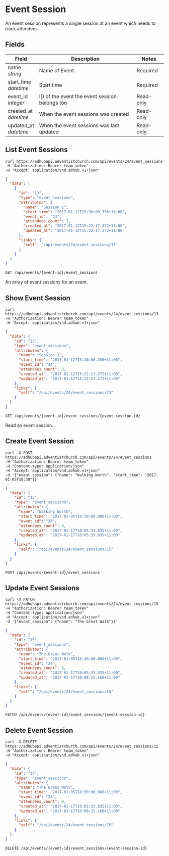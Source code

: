 # Event Session

An event session represents a single session at an event which needs to track attendees.

## Fields

Field | Description | Notes
--------- | ------- | -------
name<br> *string* | Name of Event | Required
start_time<br>*datetime* | Start time | Required
event_id<br>*integer* | ID of the event the event session belongs too | Read-only
created_at<br>*datetime* | When the event sessions was created | Read-only
updated_at<br>*datetime* | When the event sessions was last updated | Read-only

## List Event Sessions
```shell
curl https://adhubapi.adventistchurch.com/api/events/24/event_sessions
-H "Authorization: Bearer team_token"
-H "Accept: application/vnd.adhub.v1+json"
```

```json
{
  "data": [
    {
      "id": "13",
      "type": "event_sessions",
      "attributes": {
        "name": "Session 1",
        "start_time": "2017-01-12T15:30:00.356+11:00",
        "event_id": "24",
        "attendees_count": 3,
        "created_at": "2017-01-12T15:22:17.372+11:00",
        "updated_at": "2017-01-12T15:22:17.372+11:00"
      },
      "links": {
        "self": "/api/events/24/event_sessions/13"
      }
    }
  ]
}
```
`GET /api/events/{event-id}/event_sessions`

An array of event sessions for an event.

## Show Event Session

```shell
curl https://adhubapi.adventistchurch.com/api/events/24/event_sessions/13
-H "Authorization: Bearer team_token"
-H "Accept: application/vnd.adhub.v1+json"
```
```json
{
  "data": {
    "id": "13",
    "type": "event_sessions",
    "attributes": {
      "name": "Session 1",
      "start_time": "2017-01-12T15:30:00.356+11:00",
      "event_id": "24",
      "attendees_count": 3,
      "created_at": "2017-01-12T15:22:17.372+11:00",
      "updated_at": "2017-01-12T15:22:17.372+11:00"
    },
    "links": {
      "self": "/api/events/24/event_sessions/13"
    }
  }
}
```

`GET /api/events/{event-id}/event_sessions/{event-session-id}`

Read an event session.

## Create Event Session
```shell
curl -X POST https://adhubapi.adventistchurch.com/api/events/24/event_sessions
-H "Authorization: Bearer team_token"
-H "Content-type: application/json"
-H "Accept: application/vnd.adhub.v1+json"
-d '{"event_session": {"name": "Walking North", "start_time": "2017-01-05T18:30"}}'
```
```json
{
  "data": {
    "id": "15",
    "type": "event_sessions",
    "attributes": {
      "name": "Walking North",
      "start_time": "2017-01-05T18:30:00.000+11:00",
      "event_id": "24",
      "attendees_count": 0,
      "created_at": "2017-01-17T10:05:33.835+11:00",
      "updated_at": "2017-01-17T10:05:33.835+11:00"
    },
    "links": {
      "self": "/api/events/24/event_sessions/15"
    }
  }
}
```

`POST /api/events/{event-id}/event_sessions`

## Update Event Sessions

```shell
curl -X PATCH https://adhubapi.adventistchurch.com/api/events/24/event_sessions/15
-H "Authorization: Bearer team_token"
-H "Content-type: application/json"
-H "Accept: application/vnd.adhub.v1+json"
-d '{"event_session": {"name": "The Great Walk"}}'

```
```json
{
  "data": {
    "id": "15",
    "type": "event_sessions",
    "attributes": {
      "name": "The Great Walk",
      "start_time": "2017-01-05T18:30:00.000+11:00",
      "event_id": "24",
      "attendees_count": 0,
      "created_at": "2017-01-17T10:05:33.835+11:00",
      "updated_at": "2017-01-17T10:08:25.168+11:00"
    },
    "links": {
      "self": "/api/events/24/event_sessions/15"
    }
  }
}
```

`PATCH /api/events/{event-id}/event_sessions/{event-session-id}`

## Delete Event Session
```shell
curl -X DELETE https://adhubapi.adventistchurch.com/api/events/24/event_sessions/15
-H "Authorization: Bearer team_token"
-H "Accept: application/vnd.adhub.v1+json"
```
```json
{
  "data": {
    "id": "15",
    "type": "event_sessions",
    "attributes": {
      "name": "The Great Walk",
      "start_time": "2017-01-05T18:30:00.000+11:00",
      "event_id": "24",
      "attendees_count": 0,
      "created_at": "2017-01-17T10:05:33.835+11:00",
      "updated_at": "2017-01-17T10:08:25.168+11:00"
    },
    "links": {
      "self": "/api/events/24/event_sessions/15"
    }
  }
}
```

`DELETE /api/events/{event-id}/event_sessions/{event-session-id}`